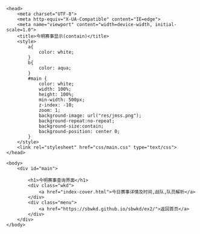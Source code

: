 <!DOCTYPE html>
<html lang="en">

	<head>
		<meta charset="UTF-8">
		<meta http-equiv="X-UA-Compatible" content="IE=edge">
		<meta name="viewport" content="width=device-width, initial-scale=1.0">
		<title>今明赛事显示(contain)</title>
		<style>
			a{
				color: white;
			}
			b{
				color: aqua;
			}
			#main {	
				color: white;
				width: 100%;
				height: 100%;
				min-width: 500px;
				z-index: -10;
				zoom: 1;				
				background-image: url("res/jmss.png");
				background-repeat:no-repeat;
				background-size:contain;
				background-position: center 0;
			}
		</style>
		<link rel="stylesheet" href="css/main.css" type="text/css">
	</head>
	
	<body>
		<div id="main">
			
			<h1>今明赛事查询界面</h1>
			<div class="wkd">
				<a href="index-cover.html">今日赛事详情及时间,战队,队员解析</a>
			</div>
			<div class="menu">
				<a href="https://sbwkd.github.io/sbwkd/ex2/">返回首页</a>
			</div>
		</div>
	</body>
	
</html>
